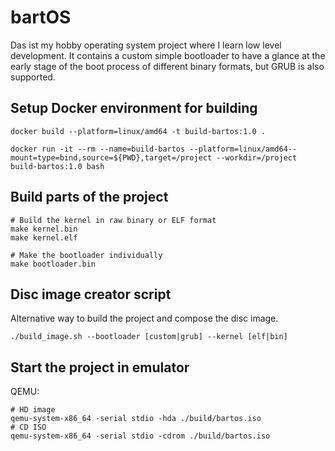 # bartOS
Das ist my hobby operating system project where I learn low level development. It contains a custom simple bootloader to have a glance at the early stage of the boot process of different binary formats, but GRUB is also supported.

## Setup Docker environment for building
```
docker build --platform=linux/amd64 -t build-bartos:1.0 .

docker run -it --rm --name=build-bartos --platform=linux/amd64--mount=type=bind,source=${PWD},target=/project --workdir=/project build-bartos:1.0 bash
```

## Build parts of the project
```
# Build the kernel in raw binary or ELF format
make kernel.bin
make kernel.elf

# Make the bootloader individually
make bootloader.bin
```

## Disc image creator script
Alternative way to build the project and compose the disc image.
```
./build_image.sh --bootloader [custom|grub] --kernel [elf|bin]
```

## Start the project in emulator

QEMU:
```
# HD image
qemu-system-x86_64 -serial stdio -hda ./build/bartos.iso
# CD ISO
qemu-system-x86_64 -serial stdio -cdrom ./build/bartos.iso
```
